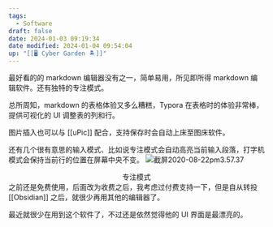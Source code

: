 ```yaml
---
tags:
  - Software
draft: false
date: 2024-01-03 09:19:34
date modified: 2024-01-04 09:54:04
up: "[[🖥️ Cyber Garden 🏝️]]"
---
```


最好看的的 markdown 编辑器没有之一，简单易用，所见即所得 markdown 编辑软件。还有独特的专注模式。

总所周知，markdown 的表格体验又多么糟糕，Typora 在表格时的体验非常棒，提供可视化的 UI 调整表的列和行。

图片插入也可以与 [[uPic]] 配合，支持保存时会自动上床至图床软件。

还有几个很有意思的输入模式、比如说专注模式会自动高亮当前输入段落，打字机模式会保持当前行的位置在屏幕中央不变。
![截屏2020-08-22pm3.57.37](https://txx-1257178398.cos.ap-shanghai.myqcloud.com/uPic/%E6%88%AA%E5%B1%8F2020-08-22%20pm3.57.37.png)<center>专注模式</center>
之前还是免费使用，后面改为收费之后，我考虑过付费支持一下，但是自从转投 [[Obsidian]] 之后，就很少再用其他的编辑器了。

最近就很少在用到这个软件了，不过还是依然觉得他的 UI 界面是最漂亮的。